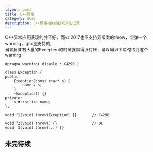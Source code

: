 ```yaml
---
layout: post
title: C++异常
category: dump
description: C++异常相关的技巧用法记录
---
```


C++异常应用表现的并不好，而vs 2017也不支持异常类的throw，会弹一个warning，gcc是支持的。  
当项目含有大量的Exception的时候就显得很讨厌，可以用以下语句取消这个warning

    #pragma warning( disable : C4290 ) 
	
    class Exception {
    public:
        Exception(const char* s) {
            name = s;
        }
        ~Exception() {}
    private:
        std::string name;
    };

    void f1(void) throw(Exception) {}       // C4290  
             
    void f2(void) throw() {}                // OK  
    void f3(void) throw(...) {}
	
	
## 未完待续